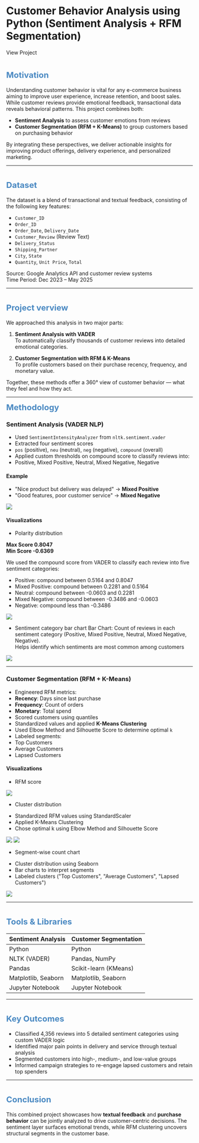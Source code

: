 
# Customer Behavior Analysis using Python (Sentiment Analysis + RFM Segmentation)

<a>View Project</a>

# <span style="color:#4a89c2; font-size:22px;"><b>Motivation</b></span>  

Understanding customer behavior is vital for any e-commerce business aiming to improve user experience, increase retention, and boost sales. While customer reviews provide emotional feedback, transactional data reveals behavioral patterns. This project combines both:

- **Sentiment Analysis** to assess customer emotions from reviews
- **Customer Segmentation (RFM + K-Means)** to group customers based on purchasing behavior

By integrating these perspectives, we deliver actionable insights for improving product offerings, delivery experience, and personalized marketing.

---

# <span style="color:#4a89c2; font-size:22px;"><b>Dataset</b></span>  

The dataset is a blend of transactional and textual feedback, consisting of the following key features:

* `Customer_ID`
* `Order_ID`
* `Order_Date`, `Delivery_Date`
* `Customer_Review` (Review Text)
*  `Delivery_Status`
*  `Shipping_Partner`
*  `City`, `State`
*  `Quantity`, `Unit Price`, `Total`

Source: Google Analytics API and customer review systems  
Time Period: Dec 2023 – May 2025

---

# <span style="color:#4a89c2; font-size:22px;"><b>Project verview</b></span>  

We approached this analysis in two major parts:

1. **Sentiment Analysis with VADER**  
   To automatically classify thousands of customer reviews into detailed emotional categories.

2. **Customer Segmentation with RFM & K-Means**  
   To profile customers based on their purchase recency, frequency, and monetary value.

Together, these methods offer a 360° view of customer behavior — what they feel and how they act.

---

<span style="color:#4a89c2; font-size:22px;"><b>Methodology</b></span>  

### Sentiment Analysis (VADER NLP)

* Used `SentimentIntensityAnalyzer` from `nltk.sentiment.vader`
* Extracted four sentiment scores
* `pos` (positive), `neu` (neutral), `neg` (negative), `compound` (overall)
* Applied custom thresholds on compound score to classify reviews into:
* Positive, Mixed Positive, Neutral, Mixed Negative, Negative

#### Example
* "Nice product but delivery was delayed" → **Mixed Positive**
* "Good features, poor customer service" → **Mixed Negative**

![](/Images_Sentiment/Reviews.png)

#### Visualizations
- Polarity distribution

**Max Score 0.8047**  
**Min Score -0.6369**

We used the compound score from VADER to classify each review into five sentiment categories:
* Positive: compound between 0.5164 and 0.8047  
* Mixed Positive: compound between 0.2281 and 0.5164  
* Neutral: compound between -0.0603 and 0.2281  
* Mixed Negative: compound between -0.3486 and -0.0603  
* Negative: compound less than -0.3486

![](/Images_Sentiment/Polarity_Score.png)

- Sentiment category bar chart
Bar Chart: Count of reviews in each sentiment category (Positive, Mixed Positive, Neutral, Mixed Negative, Negative).  
Helps identify which sentiments are most common among customers

![](/Images_Sentiment/Chart.png)

---

###  Customer Segmentation (RFM + K-Means)
* Engineered RFM metrics:
* **Recency**: Days since last purchase
* **Frequency**: Count of orders
*  **Monetary**: Total spend
* Scored customers using quantiles
* Standardized values and applied **K-Means Clustering**
* Used Elbow Method and Silhouette Score to determine optimal `k`
* Labeled segments:
* Top Customers
* Average Customers
* Lapsed Customers

#### Visualizations
* RFM score

![](/Images_Cust_Seg/RFM.png)  

- Cluster distribution
 * Standardized RFM values using StandardScaler
 * Applied K-Means Clustering
 * Chose optimal k using Elbow Method and Silhouette Score  

![](/Images_Cust_Seg/Clusters.png)
![](/Images_Cust_Seg/Status.png)  

- Segment-wise count chart
 * Cluster distribution using Seaborn
 * Bar charts to interpret segments
 * Labeled clusters ("Top Customers", "Average Customers", "Lapsed Customers")  

![](/Images_Cust_Seg/Chart.png)  

---

# <span style="color:#4a89c2; font-size:22px;"><b>Tools & Libraries</b></span>  

| Sentiment Analysis            | Customer Segmentation         |
|------------------------------|-------------------------------|
| Python                       | Python                        |
| NLTK (VADER)                 | Pandas, NumPy                 |
| Pandas                       | Scikit-learn (KMeans)         |
| Matplotlib, Seaborn          | Matplotlib, Seaborn           |
| Jupyter Notebook             | Jupyter Notebook              |

---

# <span style="color:#4a89c2; font-size:22px;"><b>Key Outcomes</b></span>  

* Classified 4,356 reviews into 5 detailed sentiment categories using custom VADER logic
* Identified major pain points in delivery and service through textual analysis
* Segmented customers into high-, medium-, and low-value groups
* Informed campaign strategies to re-engage lapsed customers and retain top spenders

---

# <span style="color:#4a89c2; font-size:22px;"><b>Conclusion</b></span>  

This combined project showcases how **textual feedback** and **purchase behavior** can be jointly analyzed to drive customer-centric decisions. The sentiment layer surfaces emotional trends, while RFM clustering uncovers structural segments in the customer base.

